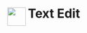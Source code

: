 
<h1>
	<img src="~/icon.svg" style="float: left; width: 42px; margin: 3px 5px 0 0;">
	Text Edit
</h1>
